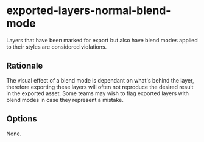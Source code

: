 # exported-layers-normal-blend-mode

Layers that have been marked for export but also have blend modes applied to their styles are
considered violations.

## Rationale

The visual effect of a blend mode is dependant on what's behind the layer, therefore exporting these
layers will often not reproduce the desired result in the exported asset. Some teams may wish to
flag exported layers with blend modes in case they represent a mistake.

## Options

None.
